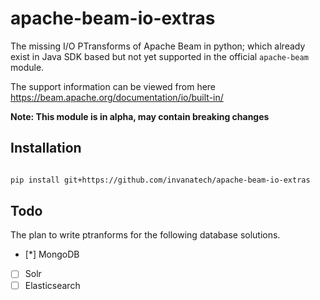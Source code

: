 # apache-beam-io-extras
The missing I/O PTransforms of Apache Beam in python; which already exist in Java SDK based but not yet supported 
in the official `apache-beam` module.

The support information can be viewed from here  https://beam.apache.org/documentation/io/built-in/

**Note: This module is in alpha, may contain breaking changes**

## Installation
```bash

pip install git+https://github.com/invanatech/apache-beam-io-extras
```

## Todo 

The plan to write ptranforms for the following database solutions.

- [*] MongoDB
- [ ] Solr
- [ ] Elasticsearch